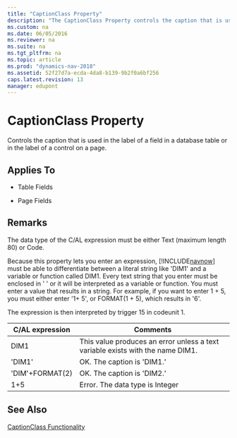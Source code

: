 ```yaml
---
title: "CaptionClass Property"
description: "The CaptionClass Property controls the caption that is used in the label of a field in a database table or in the label of a control on a page."
ms.custom: na
ms.date: 06/05/2016
ms.reviewer: na
ms.suite: na
ms.tgt_pltfrm: na
ms.topic: article
ms.prod: "dynamics-nav-2018"
ms.assetid: 52f27d7a-ecda-4da8-b139-9b2f0a6bf256
caps.latest.revision: 13
manager: edupont
---
```

# CaptionClass Property
Controls the caption that is used in the label of a field in a database table or in the label of a control on a page.  
  
## Applies To  
  
-   Table Fields  
  
-   Page Fields  
  
## Remarks  
 The data type of the C/AL expression must be either Text \(maximum length 80\) or Code.  
  
 Because this property lets you enter an expression, [!INCLUDE[navnow](includes/navnow_md.md)] must be able to differentiate between a literal string like 'DIM1' and a variable or function called DIM1. Every text string that you enter must be enclosed in '  ' or it will be interpreted as a variable or function. You must enter a value that results in a string. For example, if you want to enter 1 + 5, you must either enter '1+ 5', or FORMAT\(1 + 5\), which results in '6'.  
  
 The expression is then interpreted by trigger 15 in codeunit 1.  
  
|C/AL expression|Comments|  
|----------------------|--------------|  
|DIM1|This value produces an error unless a text variable exists with the name DIM1.|  
|'DIM1'|OK. The caption is 'DIM1.'|  
|'DIM'+FORMAT\(2\)|OK. The caption is 'DIM2.'|  
|1+5|Error. The data type is Integer|  
  
## See Also  
 [CaptionClass Functionality](CaptionClass-Functionality.md)